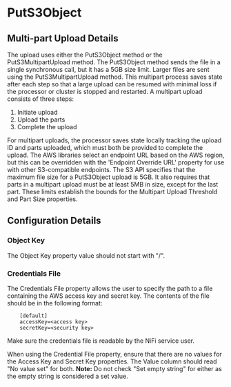 <!--
  Licensed to the Apache Software Foundation (ASF) under one or more
  contributor license agreements.  See the NOTICE file distributed with
  this work for additional information regarding copyright ownership.
  The ASF licenses this file to You under the Apache License, Version 2.0
  (the "License"); you may not use this file except in compliance with
  the License.  You may obtain a copy of the License at
      http://www.apache.org/licenses/LICENSE-2.0
  Unless required by applicable law or agreed to in writing, software
  distributed under the License is distributed on an "AS IS" BASIS,
  WITHOUT WARRANTIES OR CONDITIONS OF ANY KIND, either express or implied.
  See the License for the specific language governing permissions and
  limitations under the License.
-->

# PutS3Object

## Multi-part Upload Details

The upload uses either the PutS3Object method or the PutS3MultipartUpload method. The PutS3Object method sends the file
in a single synchronous call, but it has a 5GB size limit. Larger files are sent using the PutS3MultipartUpload method.
This multipart process saves state after each step so that a large upload can be resumed with minimal loss if the
processor or cluster is stopped and restarted. A multipart upload consists of three steps:

1. Initiate upload
2. Upload the parts
3. Complete the upload

For multipart uploads, the processor saves state locally tracking the upload ID and parts uploaded, which must both be
provided to complete the upload. The AWS libraries select an endpoint URL based on the AWS region, but this can be
overridden with the 'Endpoint Override URL' property for use with other S3-compatible endpoints. The S3 API specifies
that the maximum file size for a PutS3Object upload is 5GB. It also requires that parts in a multipart upload must be at
least 5MB in size, except for the last part. These limits establish the bounds for the Multipart Upload Threshold and
Part Size properties.

## Configuration Details

### Object Key

The Object Key property value should not start with "/".

### Credentials File

The Credentials File property allows the user to specify the path to a file containing the AWS access key and secret
key. The contents of the file should be in the following format:

```
    [default]
    accessKey=<access key>
    secretKey=<security key>
```

Make sure the credentials file is readable by the NiFi service user.

When using the Credential File property, ensure that there are no values for the Access Key and Secret Key properties.
The Value column should read "No value set" for both. **Note:** Do not check "Set empty string" for either as the empty
string is considered a set value.